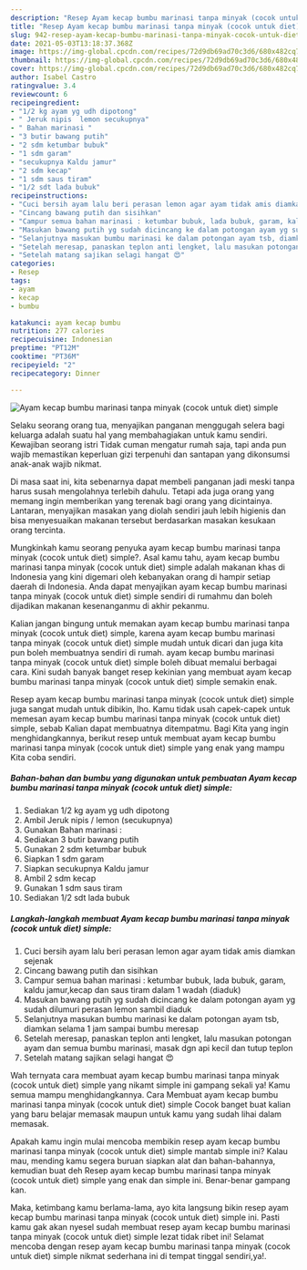 ```yaml
---
description: "Resep Ayam kecap bumbu marinasi tanpa minyak (cocok untuk diet) simple yang enak dan Mudah Dibuat"
title: "Resep Ayam kecap bumbu marinasi tanpa minyak (cocok untuk diet) simple yang enak dan Mudah Dibuat"
slug: 942-resep-ayam-kecap-bumbu-marinasi-tanpa-minyak-cocok-untuk-diet-simple-yang-enak-dan-mudah-dibuat
date: 2021-05-03T13:18:37.368Z
image: https://img-global.cpcdn.com/recipes/72d9db69ad70c3d6/680x482cq70/ayam-kecap-bumbu-marinasi-tanpa-minyak-cocok-untuk-diet-simple-foto-resep-utama.jpg
thumbnail: https://img-global.cpcdn.com/recipes/72d9db69ad70c3d6/680x482cq70/ayam-kecap-bumbu-marinasi-tanpa-minyak-cocok-untuk-diet-simple-foto-resep-utama.jpg
cover: https://img-global.cpcdn.com/recipes/72d9db69ad70c3d6/680x482cq70/ayam-kecap-bumbu-marinasi-tanpa-minyak-cocok-untuk-diet-simple-foto-resep-utama.jpg
author: Isabel Castro
ratingvalue: 3.4
reviewcount: 6
recipeingredient:
- "1/2 kg ayam yg udh dipotong"
- " Jeruk nipis  lemon secukupnya"
- " Bahan marinasi "
- "3 butir bawang putih"
- "2 sdm ketumbar bubuk"
- "1 sdm garam"
- "secukupnya Kaldu jamur"
- "2 sdm kecap"
- "1 sdm saus tiram"
- "1/2 sdt lada bubuk"
recipeinstructions:
- "Cuci bersih ayam lalu beri perasan lemon agar ayam tidak amis diamkan sejenak"
- "Cincang bawang putih dan sisihkan"
- "Campur semua bahan marinasi : ketumbar bubuk, lada bubuk, garam, kaldu jamur,kecap dan saus tiram dalam 1 wadah (diaduk)"
- "Masukan bawang putih yg sudah dicincang ke dalam potongan ayam yg sudah dilumuri perasan lemon sambil diaduk"
- "Selanjutnya masukan bumbu marinasi ke dalam potongan ayam tsb, diamkan selama 1 jam sampai bumbu meresap"
- "Setelah meresap, panaskan teplon anti lengket, lalu masukan potongan ayam dan semua bumbu marinasi, masak dgn api kecil dan tutup teplon"
- "Setelah matang sajikan selagi hangat 😍"
categories:
- Resep
tags:
- ayam
- kecap
- bumbu

katakunci: ayam kecap bumbu 
nutrition: 277 calories
recipecuisine: Indonesian
preptime: "PT12M"
cooktime: "PT36M"
recipeyield: "2"
recipecategory: Dinner

---
```



![Ayam kecap bumbu marinasi tanpa minyak (cocok untuk diet) simple](https://img-global.cpcdn.com/recipes/72d9db69ad70c3d6/680x482cq70/ayam-kecap-bumbu-marinasi-tanpa-minyak-cocok-untuk-diet-simple-foto-resep-utama.jpg)

Selaku seorang orang tua, menyajikan panganan menggugah selera bagi keluarga adalah suatu hal yang membahagiakan untuk kamu sendiri. Kewajiban seorang istri Tidak cuman mengatur rumah saja, tapi anda pun wajib memastikan keperluan gizi terpenuhi dan santapan yang dikonsumsi anak-anak wajib nikmat.

Di masa  saat ini, kita sebenarnya dapat membeli panganan jadi meski tanpa harus susah mengolahnya terlebih dahulu. Tetapi ada juga orang yang memang ingin memberikan yang terenak bagi orang yang dicintainya. Lantaran, menyajikan masakan yang diolah sendiri jauh lebih higienis dan bisa menyesuaikan makanan tersebut berdasarkan masakan kesukaan orang tercinta. 



Mungkinkah kamu seorang penyuka ayam kecap bumbu marinasi tanpa minyak (cocok untuk diet) simple?. Asal kamu tahu, ayam kecap bumbu marinasi tanpa minyak (cocok untuk diet) simple adalah makanan khas di Indonesia yang kini digemari oleh kebanyakan orang di hampir setiap daerah di Indonesia. Anda dapat menyajikan ayam kecap bumbu marinasi tanpa minyak (cocok untuk diet) simple sendiri di rumahmu dan boleh dijadikan makanan kesenanganmu di akhir pekanmu.

Kalian jangan bingung untuk memakan ayam kecap bumbu marinasi tanpa minyak (cocok untuk diet) simple, karena ayam kecap bumbu marinasi tanpa minyak (cocok untuk diet) simple mudah untuk dicari dan juga kita pun boleh membuatnya sendiri di rumah. ayam kecap bumbu marinasi tanpa minyak (cocok untuk diet) simple boleh dibuat memalui berbagai cara. Kini sudah banyak banget resep kekinian yang membuat ayam kecap bumbu marinasi tanpa minyak (cocok untuk diet) simple semakin enak.

Resep ayam kecap bumbu marinasi tanpa minyak (cocok untuk diet) simple juga sangat mudah untuk dibikin, lho. Kamu tidak usah capek-capek untuk memesan ayam kecap bumbu marinasi tanpa minyak (cocok untuk diet) simple, sebab Kalian dapat membuatnya ditempatmu. Bagi Kita yang ingin menghidangkannya, berikut resep untuk membuat ayam kecap bumbu marinasi tanpa minyak (cocok untuk diet) simple yang enak yang mampu Kita coba sendiri.

<!--inarticleads1-->

##### Bahan-bahan dan bumbu yang digunakan untuk pembuatan Ayam kecap bumbu marinasi tanpa minyak (cocok untuk diet) simple:

1. Sediakan 1/2 kg ayam yg udh dipotong
1. Ambil  Jeruk nipis / lemon (secukupnya)
1. Gunakan  Bahan marinasi :
1. Sediakan 3 butir bawang putih
1. Gunakan 2 sdm ketumbar bubuk
1. Siapkan 1 sdm garam
1. Siapkan secukupnya Kaldu jamur
1. Ambil 2 sdm kecap
1. Gunakan 1 sdm saus tiram
1. Sediakan 1/2 sdt lada bubuk




<!--inarticleads2-->

##### Langkah-langkah membuat Ayam kecap bumbu marinasi tanpa minyak (cocok untuk diet) simple:

1. Cuci bersih ayam lalu beri perasan lemon agar ayam tidak amis diamkan sejenak
1. Cincang bawang putih dan sisihkan
1. Campur semua bahan marinasi : ketumbar bubuk, lada bubuk, garam, kaldu jamur,kecap dan saus tiram dalam 1 wadah (diaduk)
1. Masukan bawang putih yg sudah dicincang ke dalam potongan ayam yg sudah dilumuri perasan lemon sambil diaduk
1. Selanjutnya masukan bumbu marinasi ke dalam potongan ayam tsb, diamkan selama 1 jam sampai bumbu meresap
1. Setelah meresap, panaskan teplon anti lengket, lalu masukan potongan ayam dan semua bumbu marinasi, masak dgn api kecil dan tutup teplon
1. Setelah matang sajikan selagi hangat 😍




Wah ternyata cara membuat ayam kecap bumbu marinasi tanpa minyak (cocok untuk diet) simple yang nikamt simple ini gampang sekali ya! Kamu semua mampu menghidangkannya. Cara Membuat ayam kecap bumbu marinasi tanpa minyak (cocok untuk diet) simple Cocok banget buat kalian yang baru belajar memasak maupun untuk kamu yang sudah lihai dalam memasak.

Apakah kamu ingin mulai mencoba membikin resep ayam kecap bumbu marinasi tanpa minyak (cocok untuk diet) simple mantab simple ini? Kalau mau, mending kamu segera buruan siapkan alat dan bahan-bahannya, kemudian buat deh Resep ayam kecap bumbu marinasi tanpa minyak (cocok untuk diet) simple yang enak dan simple ini. Benar-benar gampang kan. 

Maka, ketimbang kamu berlama-lama, ayo kita langsung bikin resep ayam kecap bumbu marinasi tanpa minyak (cocok untuk diet) simple ini. Pasti kamu gak akan nyesel sudah membuat resep ayam kecap bumbu marinasi tanpa minyak (cocok untuk diet) simple lezat tidak ribet ini! Selamat mencoba dengan resep ayam kecap bumbu marinasi tanpa minyak (cocok untuk diet) simple nikmat sederhana ini di tempat tinggal sendiri,ya!.


